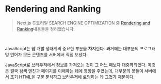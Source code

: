 # Rendering and Ranking

> Next.js 튜토리얼 SEARCH ENGINE OPTIMIZATION 중 [Rendering and Ranking](https://nextjs.org/learn/seo/rendering-and-ranking)내용들을 정리했습니다.

<br />

JavaScript는 웹 개발 생태계의 중요한 부분을 차지한다. 과거에는 대부분의 프로그래밍 언어가 모든 콘텐츠를 서버에서 직접 보냈다.

JavaScript로 브라우저에서 정보를 가져오는 것이 그 어느 때보다 대중화되었다. 이것은 결국 검색 엔진과 페이지를 이해하는 데에 영향을 주었는데, 대부분의 봇들이 서버에서 초기 HTML을 구문 분석하고 브라우저에 로딩하는 데 그쳤기 때문이다.

<br />
